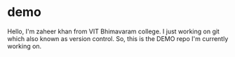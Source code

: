 # demo
Hello,
I'm zaheer khan from VIT Bhimavaram college.
I just working on git which also known as version control.
So, this is the DEMO repo I'm currently working on.
